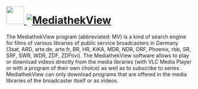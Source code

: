 # [<img src="https://cdn.rawgit.com/AdmiringWorm/chocolatey-packages/be0254f2f5af25f47a26e8a041d9f8766934beaa/icons/mediathekview.png" height="48" width="48" /> ![MediathekView](https://img.shields.io/chocolatey/v/MediathekView.svg?label=MediathekView&style=for-the-badge)](https://chocolatey.org/packages/MediathekView)

The MediathekView program (abbreviated: MV) is a kind of search engine for films of various libraries of public service broadcasters in Germany (3sat, ARD, arte.de, arte.fr, BR, HR, KiKA, MDR, NDR, ORF, Phoenix, rbb, SR, SRF, SWR, WDR, ZDF, ZDFtivi). The MediathekView software allows to play or download videos directly from the media libraries (with VLC Media Player or with a program of their own choice) as well as to subscribe to series . MediathekView can only download programs that are offered in the media libraries of the broadcaster itself or as videos.

